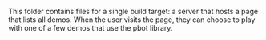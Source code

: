 This folder contains files for a single build target:
a server that hosts a page that lists all demos. When
the user visits the page, they can choose to play with
one of a few demos that use the pbot library.